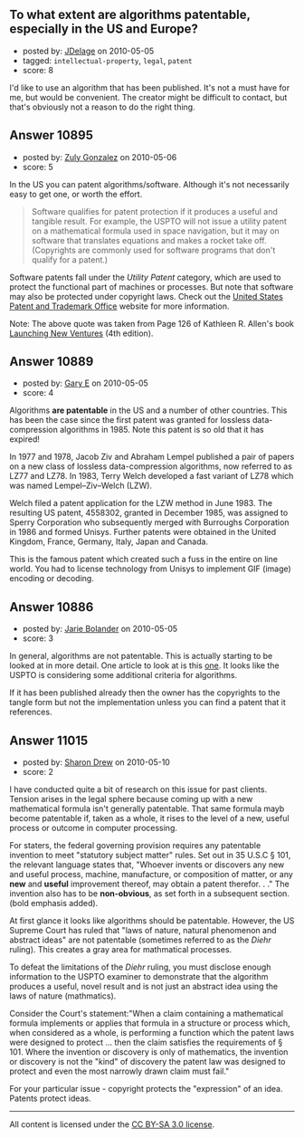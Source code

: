 ## To what extent are algorithms patentable, especially in the US and Europe?

- posted by: [JDelage](https://stackexchange.com/users/-1/2505-jdelage) on 2010-05-05
- tagged: `intellectual-property`, `legal`, `patent`
- score: 8

I'd like to use an algorithm that has been published.  It's not a must have for me, but would be convenient.  The creator might be difficult to contact, but that's obviously not a reason to do the right thing.




## Answer 10895

- posted by: [Zuly Gonzalez](https://stackexchange.com/users/-1/2692-zuly-gonzalez) on 2010-05-06
- score: 5

<p>In the US you can patent algorithms/software. Although it's not necessarily easy to get one, or worth the effort. </p>

<blockquote>
  <p>Software qualifies for patent protection if it produces a useful and tangible result. For example, the USPTO will not issue a utility patent on a mathematical formula used in space navigation, but it may on software that translates equations and makes a rocket take off. (Copyrights are commonly used for software programs that don't qualify for a patent.)</p>
</blockquote>

<p>Software patents fall under the <em>Utility Patent</em> category, which are used to protect the functional part of machines or processes. But note that software may also be protected under copyright laws. Check out the <a href="http://www.uspto.gov/" rel="nofollow">United States Patent and Trademark Office</a> website for more information.</p>

<p>Note: The above quote was taken from Page 126 of Kathleen R. Allen's book <a href="http://rads.stackoverflow.com/amzn/click/0618528075" rel="nofollow">Launching New Ventures</a> (4th edition).</p>



## Answer 10889

- posted by: [Gary E](https://stackexchange.com/users/-1/2587-gary-e) on 2010-05-05
- score: 4

Algorithms **are patentable** in the US and a number of other countries. This has been the case since the first patent was granted for lossless data-compression algorithms in 1985. Note this patent is so old that it has expired!

In 1977 and 1978, Jacob Ziv and Abraham Lempel published a pair of papers on a new class of lossless data-compression algorithms, now referred to as LZ77 and LZ78. In 1983, Terry Welch developed a fast variant of LZ78 which was named Lempel–Ziv–Welch (LZW).

Welch filed a patent application for the LZW method in June 1983. The resulting US patent, 4558302, granted in December 1985, was assigned to Sperry Corporation who subsequently merged with Burroughs Corporation in 1986 and formed Unisys. Further patents were obtained in the United Kingdom, France, Germany, Italy, Japan and Canada.

This is the famous patent which created such a fuss in the entire on line world. You had to license technology from Unisys to implement GIF (image) encoding or decoding.
 



## Answer 10886

- posted by: [Jarie Bolander](https://stackexchange.com/users/-1/585-jarie-bolander) on 2010-05-05
- score: 3

<p>In general, algorithms are not patentable. This is actually starting to be looked at in more detail. One article to look at is this <a href="http://patentability-pending.com/news/us-news-limitation-patentability-algorithms" rel="nofollow">one</a>. It looks like the USPTO is considering some additional criteria for algorithms.</p>

<p>If it has been published already then the owner has the copyrights to the tangle form but not the implementation unless you can find a patent that it references. </p>



## Answer 11015

- posted by: [Sharon Drew](https://stackexchange.com/users/-1/2747-sharon-drew) on 2010-05-10
- score: 2

I have conducted quite a bit of research on this issue for past clients. Tension arises in the legal sphere because coming up with a new mathematical formula isn't generally patentable. That same formula mayb become patentable if, taken as a whole, it rises to the level of a new, useful process or outcome in computer processing.

For staters, the federal governing provision requires any patentable invention to meet "statutory subject matter" rules. Set out in 35 U.S.C § 101, the relevant language states that, "Whoever invents or discovers any new and useful process, machine, manufacture, or composition of matter, or any **new** and **useful** improvement thereof, may obtain a patent therefor. . ." The invention also has to be **non-obvious**, as set forth in a subsequent section. (bold emphasis added).

At first glance it looks like algorithms should be patentable. However, the US Supreme Court has ruled that "laws of nature, natural phenomenon and abstract ideas" are not patentable (sometimes referred to as the *Diehr* ruling). This creates a gray area for mathmatical processes. 

To defeat the limitations of the *Diehr* ruling, you must disclose enough information to the USPTO examiner to demonstrate that the algorithm produces a useful, novel result and is not just an abstract idea using the laws of nature (mathmatics). 

Consider the Court's statement:"When a claim containing a mathematical formula implements or applies that formula in a structure or process which, when considered as a whole, is performing a function which the patent laws were designed to protect … then the claim satisfies the requirements of § 101. Where the invention or discovery is only of mathematics, the invention or discovery is not the "kind" of discovery the patent law was designed to protect and even the most narrowly drawn claim must fail."

For your particular issue - copyright protects the "expression" of an idea. Patents protect ideas. 





---

All content is licensed under the [CC BY-SA 3.0 license](https://creativecommons.org/licenses/by-sa/3.0/).
